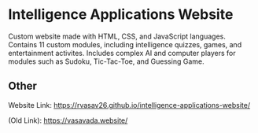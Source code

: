 # Intelligence Applications Website
Custom website made with HTML, CSS, and JavaScript languages. Contains 11 custom modules, including intelligence quizzes, games, and entertainment activites. Includes complex AI and computer players for modules such as Sudoku, Tic-Tac-Toe, and Guessing Game. 

## Other
Website Link: https://rvasav26.github.io/intelligence-applications-website/

(Old Link): https://vasavada.website/
